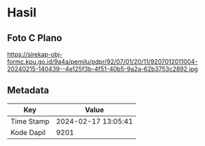 # Hasil

## Foto C Plano

https://sirekap-obj-formc.kpu.go.id/9a4a/pemilu/pdpr/92/07/01/20/11/9207012011004-20240215-140439--4e125f3b-4f51-40b5-9a2a-62b3753c2892.jpg


## Metadata

| Key        | Value               |
| ---------- | ------------------- |
| Time Stamp | 2024-02-17 13:05:41 |
| Kode Dapil | 9201                |



